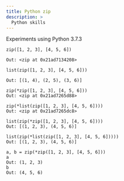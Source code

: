 ```yaml
---
title: Python zip
description: >
  Python skills
---
```


Experiments using Python 3.7.3

```
zip([1, 2, 3], [4, 5, 6])

Out: <zip at 0x21ad7134208>
```

```
list(zip([1, 2, 3], [4, 5, 6]))

Out: [(1, 4), (2, 5), (3, 6)]
```

```
zip(*zip([1, 2, 3], [4, 5, 6]))
Out: <zip at 0x21ad7265d88>
```

```
zip(*list(zip([1, 2, 3], [4, 5, 6])))
Out: <zip at 0x21ad7265dc8>
```

```
list(zip(*zip([1, 2, 3], [4, 5, 6])))
Out: [(1, 2, 3), (4, 5, 6)]
```

```
list(zip(*list(zip([1, 2, 3], [4, 5, 6]))))
Out: [(1, 2, 3), (4, 5, 6)]
```

```
a, b = zip(*zip([1, 2, 3], [4, 5, 6]))
a
Out: (1, 2, 3)
b
Out: (4, 5, 6)
```




